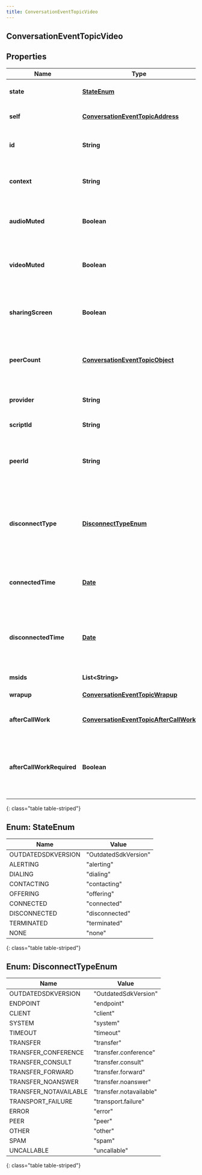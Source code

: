 ```yaml
---
title: ConversationEventTopicVideo
---
```


## ConversationEventTopicVideo

## Properties

| Name                      | Type                                                                                                   | Description                                                                                                                     | Notes      |
| ------------------------- | ------------------------------------------------------------------------------------------------------ | ------------------------------------------------------------------------------------------------------------------------------- | ---------- |
| **state**                 | [**StateEnum**](#StateEnum)<!---->                                                                     | The connection state of this communication.                                                                                     | [optional] |
| **self**                  | <!----><!---->[**ConversationEventTopicAddress**](ConversationEventTopicAddress.md)<!---->             | Address and name data for a call endpoint.                                                                                      | [optional] |
| **id**                    | <!----><!---->**String**<!---->                                                                        | A globally unique identifier for this communication.                                                                            | [optional] |
| **context**               | <!----><!---->**String**<!---->                                                                        | The room id context (xmpp jid) for the conference session.                                                                      | [optional] |
| **audioMuted**            | <!----><!---->**Boolean**<!---->                                                                       | Indicates whether this participant has muted their outgoing audio.                                                              | [optional] |
| **videoMuted**            | <!----><!---->**Boolean**<!---->                                                                       | Indicates whether this participant has muted/paused their outgoing video.                                                       | [optional] |
| **sharingScreen**         | <!----><!---->**Boolean**<!---->                                                                       | Indicates whether this participant is sharing their screen to the session.                                                      | [optional] |
| **peerCount**             | <!----><!---->[**ConversationEventTopicObject**](ConversationEventTopicObject.md)<!---->               | The number of peer participants from the perspective of the participant in the conference.                                      | [optional] |
| **provider**              | <!----><!---->**String**<!---->                                                                        | The media provider controlling the video.                                                                                       | [optional] |
| **scriptId**              | <!----><!---->**String**<!---->                                                                        | The UUID of the script to use.                                                                                                  | [optional] |
| **peerId**                | <!----><!---->**String**<!---->                                                                        | The id of the peer communication corresponding to a matching leg for this communication.                                        | [optional] |
| **disconnectType**        | [**DisconnectTypeEnum**](#DisconnectTypeEnum)<!---->                                                   | System defined string indicating what caused the communication to disconnect. Will be null until the communication disconnects. | [optional] |
| **connectedTime**         | <!----><!---->[**Date**](Date.md)<!---->                                                               | The timestamp when this communication was connected in the cloud clock.                                                         | [optional] |
| **disconnectedTime**      | <!----><!---->[**Date**](Date.md)<!---->                                                               | The timestamp when this communication disconnected from the conversation in the provider clock.                                 | [optional] |
| **msids**                 | <!----><!---->**List&lt;String&gt;**<!---->                                                            | List of media stream ids                                                                                                        | [optional] |
| **wrapup**                | <!----><!---->[**ConversationEventTopicWrapup**](ConversationEventTopicWrapup.md)<!---->               | Call wrap up or disposition data.                                                                                               | [optional] |
| **afterCallWork**         | <!----><!---->[**ConversationEventTopicAfterCallWork**](ConversationEventTopicAfterCallWork.md)<!----> | A communication&#39;s after-call work data.                                                                                     | [optional] |
| **afterCallWorkRequired** | <!----><!---->**Boolean**<!---->                                                                       | Indicates if after-call is required for a communication. Only used when the ACW Setting is Agent Requested.                     | [optional] |

{: class="table table-striped"}

<a name="StateEnum"></a>

## Enum: StateEnum

| Name               | Value                          |
| ------------------ | ------------------------------ |
| OUTDATEDSDKVERSION | &quot;OutdatedSdkVersion&quot; |
| ALERTING           | &quot;alerting&quot;           |
| DIALING            | &quot;dialing&quot;            |
| CONTACTING         | &quot;contacting&quot;         |
| OFFERING           | &quot;offering&quot;           |
| CONNECTED          | &quot;connected&quot;          |
| DISCONNECTED       | &quot;disconnected&quot;       |
| TERMINATED         | &quot;terminated&quot;         |
| NONE               | &quot;none&quot;               |

{: class="table table-striped"}

<a name="DisconnectTypeEnum"></a>

## Enum: DisconnectTypeEnum

| Name                  | Value                             |
| --------------------- | --------------------------------- |
| OUTDATEDSDKVERSION    | &quot;OutdatedSdkVersion&quot;    |
| ENDPOINT              | &quot;endpoint&quot;              |
| CLIENT                | &quot;client&quot;                |
| SYSTEM                | &quot;system&quot;                |
| TIMEOUT               | &quot;timeout&quot;               |
| TRANSFER              | &quot;transfer&quot;              |
| TRANSFER_CONFERENCE   | &quot;transfer.conference&quot;   |
| TRANSFER_CONSULT      | &quot;transfer.consult&quot;      |
| TRANSFER_FORWARD      | &quot;transfer.forward&quot;      |
| TRANSFER_NOANSWER     | &quot;transfer.noanswer&quot;     |
| TRANSFER_NOTAVAILABLE | &quot;transfer.notavailable&quot; |
| TRANSPORT_FAILURE     | &quot;transport.failure&quot;     |
| ERROR                 | &quot;error&quot;                 |
| PEER                  | &quot;peer&quot;                  |
| OTHER                 | &quot;other&quot;                 |
| SPAM                  | &quot;spam&quot;                  |
| UNCALLABLE            | &quot;uncallable&quot;            |

{: class="table table-striped"}
